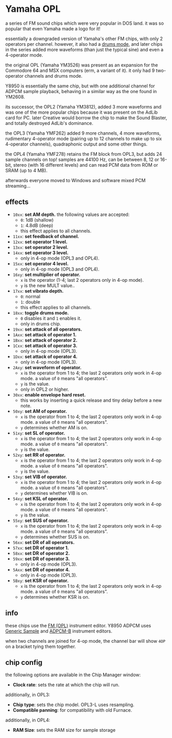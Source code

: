 # Yamaha OPL

a series of FM sound chips which were very popular in DOS land. it was so popular that even Yamaha made a logo for it!

essentially a downgraded version of Yamaha's other FM chips, with only 2 operators per channel.
however, it also had a [drums mode](opll.md), and later chips in the series added more waveforms (than just the typical sine) and even a 4-operator mode.

the original OPL (Yamaha YM3526) was present as an expansion for the Commodore 64 and MSX computers (erm, a variant of it). it only had 9 two-operator channels and drums mode.

Y8950 is essentially the same chip, but with one additional channel for ADPCM sample playback, behaving in a similar way as the one found in YM2608.

its successor, the OPL2 (Yamaha YM3812), added 3 more waveforms and was one of the more popular chips because it was present on the AdLib card for PC.
later Creative would borrow the chip to make the Sound Blaster, and totally destroyed AdLib's dominance.

the OPL3 (Yamaha YMF262) added 9 more channels, 4 more waveforms, rudimentary 4-operator mode (pairing up to 12 channels to make up to six 4-operator channels), quadraphonic output and some other things.

the OPL4 (Yamaha YMF278) retains the FM block from OPL3, but adds 24 sample channels on top! samples are 44100 Hz, can be between 8, 12 or 16-bit, stereo (with 16 different levels) and can read PCM data from ROM or SRAM (up to 4 MB).

afterwards everyone moved to Windows and software mixed PCM streaming...

## effects

- `10xx`: **set AM depth.** the following values are accepted:
  - `0`: 1dB (shallow)
  - `1`: 4.8dB (deep)
  - this effect applies to all channels.
- `11xx`: **set feedback of channel.**
- `12xx`: **set operator 1 level.**
- `13xx`: **set operator 2 level.**
- `14xx`: **set operator 3 level.**
  - only in 4-op mode (OPL3 and OPL4).
- `15xx`: **set operator 4 level.**
  - only in 4-op mode (OPL3 and OPL4).
- `16xy`: **set multiplier of operator.**
  - `x` is the operator (1-4; last 2 operators only in 4-op mode).
  - `y` is the new MULT value..
- `17xx`: **set vibrato depth.**
  - `0`: normal
  - `1`: double
  - this effect applies to all channels.
- `18xx`: **toggle drums mode.**
  - `0` disables it and `1` enables it.
  - only in drums chip.
- `19xx`: **set attack of all operators.**
- `1Axx`: **set attack of operator 1.**
- `1Bxx`: **set attack of operator 2.**
- `1Cxx`: **set attack of operator 3.**
  - only in 4-op mode (OPL3).
- `1Dxx`: **set attack of operator 4.**
  - only in 4-op mode (OPL3).
- `2Axy`: **set waveform of operator.**
  - `x` is the operator from 1 to 4; the last 2 operators only work in 4-op mode. a value of `0` means "all operators".
  - `y` is the value.
  - only in OPL2 or higher.
- `30xx`: **enable envelope hard reset.**
  - this works by inserting a quick release and tiny delay before a new note.
- `50xy`: **set AM of operator.**
  - `x` is the operator from 1 to 4; the last 2 operators only work in 4-op mode. a value of `0` means "all operators".
  - `y` determines whether AM is on.
- `51xy`: **set SL of operator.**
  - `x` is the operator from 1 to 4; the last 2 operators only work in 4-op mode. a value of `0` means "all operators".
  - `y` is the value.
- `52xy`: **set RR of operator.**
  - `x` is the operator from 1 to 4; the last 2 operators only work in 4-op mode. a value of `0` means "all operators".
  - `y` is the value.
- `53xy`: **set VIB of operator.**
  - `x` is the operator from 1 to 4; the last 2 operators only work in 4-op mode. a value of `0` means "all operators".
  - `y` determines whether VIB is on.
- `54xy`: **set KSL of operator.**
  - `x` is the operator from 1 to 4; the last 2 operators only work in 4-op mode. a value of `0` means "all operators".
  - `y` is the value.
- `55xy`: **set SUS of operator.**
  - `x` is the operator from 1 to 4; the last 2 operators only work in 4-op mode. a value of `0` means "all operators".
  - `y` determines whether SUS is on.
- `56xx`: **set DR of all operators.**
- `57xx`: **set DR of operator 1.**
- `58xx`: **set DR of operator 2.**
- `59xx`: **set DR of operator 3.**
  - only in 4-op mode (OPL3).
- `5Axx`: **set DR of operator 4.**
  - only in 4-op mode (OPL3).
- `5Bxy`: **set KSR of operator.**
  - `x` is the operator from 1 to 4; the last 2 operators only work in 4-op mode. a value of `0` means "all operators".
  - `y` determines whether KSR is on.

## info

these chips use the [FM (OPL)](../4-instrument/fm-opl.md) instrument editor. Y8950 ADPCM uses [Generic Sample](../4-instrument/sample.md) and [ADPCM-B](../4-instrument/adpcm-b.md) instrument editors.

when two channels are joined for 4-op mode, the channel bar will show `4OP` on a bracket tying them together.

## chip config

the following options are available in the Chip Manager window:

- **Clock rate**: sets the rate at which the chip will run.

additionally, in OPL3:

- **Chip type**: sets the chip model. OPL3-L uses resampling.
- **Compatible panning**: for compatibility with old Furnace.

additionally, in OPL4:

- **RAM Size**: sets the RAM size for sample storage
